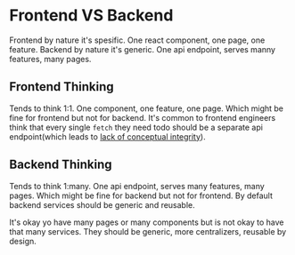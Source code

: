 # Frontend VS Backend
Frontend by nature it's spesific. One react component, one page, one feature. Backend by nature it's generic. One api endpoint, serves manny features, many pages.

## Frontend Thinking
Tends to think 1:1. One component, one feature, one page. Which might be fine for frontend but not for backend. It's common to frontend engineers think that every single `fetch` they need todo should be a separate api endpoint(which leads to [lack of conceptual integrity](https://wiki.c2.com/?ConceptualIntegrity)).

## Backend Thinking
Tends to think 1:many. One api endpoint, serves many features, many pages. Which might be fine for backend but not for frontend. By default backend services should be generic and reusable.

It's okay yo have many pages or many components but is not okay to have that many services. They should be generic, more centralizers, reusable by design.